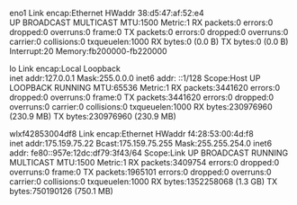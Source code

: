 eno1      Link encap:Ethernet  HWaddr 38:d5:47:af:52:e4  
          UP BROADCAST MULTICAST  MTU:1500  Metric:1
          RX packets:0 errors:0 dropped:0 overruns:0 frame:0
          TX packets:0 errors:0 dropped:0 overruns:0 carrier:0
          collisions:0 txqueuelen:1000 
          RX bytes:0 (0.0 B)  TX bytes:0 (0.0 B)
          Interrupt:20 Memory:fb200000-fb220000 

lo        Link encap:Local Loopback  
          inet addr:127.0.0.1  Mask:255.0.0.0
          inet6 addr: ::1/128 Scope:Host
          UP LOOPBACK RUNNING  MTU:65536  Metric:1
          RX packets:3441620 errors:0 dropped:0 overruns:0 frame:0
          TX packets:3441620 errors:0 dropped:0 overruns:0 carrier:0
          collisions:0 txqueuelen:1000 
          RX bytes:230976960 (230.9 MB)  TX bytes:230976960 (230.9 MB)

wlxf42853004df8 Link encap:Ethernet  HWaddr f4:28:53:00:4d:f8  
          inet addr:175.159.75.22  Bcast:175.159.75.255  Mask:255.255.254.0
          inet6 addr: fe80::957e:12dc:df79:3f43/64 Scope:Link
          UP BROADCAST RUNNING MULTICAST  MTU:1500  Metric:1
          RX packets:3409754 errors:0 dropped:0 overruns:0 frame:0
          TX packets:1965101 errors:0 dropped:0 overruns:0 carrier:0
          collisions:0 txqueuelen:1000 
          RX bytes:1352258068 (1.3 GB)  TX bytes:750190126 (750.1 MB)

